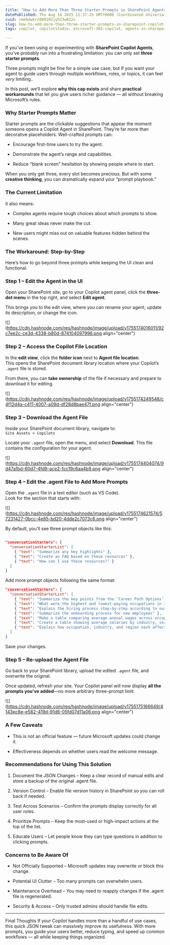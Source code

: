 ```yaml
---
title: "How to Add More Than Three Starter Prompts in SharePoint Agents  Step-by-Step Guide"
datePublished: Thu Aug 14 2025 12:37:25 GMT+0000 (Coordinated Universal Time)
cuid: cmebdwkrz000102jyh23w812x
slug: how-to-add-more-than-three-starter-prompts-in-sharepoint-copilot-step-by-step-guide
tags: copilot, copilotstudio, microsoft-365-copilot, agents-in-sharepoint, sharepoint-agents

---
```


If you’ve been using or experimenting with **SharePoint Copilot Agents**, you’ve probably run into a frustrating limitation: you can only set **three starter prompts**.

Three prompts might be fine for a simple use case, but if you want your agent to guide users through multiple workflows, roles, or topics, it can feel *very* limiting..

In this post, we’ll explore **why this cap exists** and share **practical workarounds** that let you give users richer guidance — all without breaking Microsoft’s rules.

### **Why Starter Prompts Matter**

Starter prompts are the clickable suggestions that appear the moment someone opens a Copilot Agent in SharePoint. They’re far more than decorative placeholders. Well-crafted prompts can:

* Encourage first-time users to try the agent.
    
* Demonstrate the agent’s range and capabilities.
    
* Reduce “blank screen” hesitation by showing people where to start.
    

When you only get three, every slot becomes precious. But with some **creative thinking**, you can dramatically expand your “prompt playbook.”

### **The Current Limitation**

it also means:

* Complex agents require tough choices about which prompts to show.
    
* Many great ideas never make the cut.
    
* New users might miss out on valuable features hidden behind the scenes.
    

### **The Workaround: Step-by-Step**

Here’s how to go beyond three prompts while keeping the UI clean and functional.

### Step 1 – Edit the Agent in the UI

Open your SharePoint site, go to your Copilot agent panel, click the **three-dot menu** in the top right, and select **Edit agent**.

This brings you to the edit view, where you can rename your agent, update its description, or change the icon.

![](https://cdn.hashnode.com/res/hashnode/image/upload/v1755174016011/92c7ee2c-ce3d-4338-b80d-874104097996.png align="center")

### Step 2 – Access the Copilot File Location

In the **edit view**, click the **folder icon** next to **Agent file location**.  
This opens the SharePoint document library location where your Copilot’s `.agent` file is stored.

From there, you can **take ownership** of the file if necessary and prepare to download it for editing.

![](https://cdn.hashnode.com/res/hashnode/image/upload/v1755174249548/c4f12d4a-c411-4007-a09d-df28d8bae47f.png align="center")

### Step 3 – Download the Agent File

Inside your SharePoint document library, navigate to:  
`Site Assets > Copilots`

Locate your `.agent` file, open the menu, and select **Download**. This file contains the configuration for your agent.

![](https://cdn.hashnode.com/res/hashnode/image/upload/v1755174404074/9d47a1bd-60d7-4fd9-ace2-fcc19c6aa4b9.png align="center")

### Step 4 – Edit the .agent File to Add More Prompts

Open the `.agent` file in a text editor (such as VS Code).  
Look for the section that starts with:

![](https://cdn.hashnode.com/res/hashnode/image/upload/v1755174621574/57231427-0bcc-4e85-bd20-4dde2c7073c6.png align="center")

By default, you’ll see three prompt objects like this:

```json

"conversationStarters": {
  "conversationStarterList": [
    { "text": "Summarize any key highlights" },
    { "text": "Create an FAQ based on these resources" },
    { "text": "How can I use these resources?" }
  ]
}
```

Add more prompt objects following the same format:

```json
"conversationStarters": {
  "conversationStarterList": [
    { "text": "Summarize the key points from the ‘Career Path Options’ document" },
    { "text": "What were the highest and lowest-paying occupations in 2020?" },
    { "text": "Explain the hiring process step-by-step according to our policy" },
    { "text": "Summarize the onboarding process for new employees" },
    { "text": "Make a table comparing average annual wages across occupations, industries, and regions" },
    { "text": "Create a table showing average salaries by industry, sorted from highest to lowest." },
    { "text": "Explain how occupation, industry, and region each affect employee incomes." }
  ]
}
```

Save your changes.

### Step 5 – Re-upload the Agent File

Go back to your SharePoint library, upload the edited `.agent` file, and overwrite the original.

Once updated, refresh your site. Your Copilot panel will now display **all the prompts you’ve added**—no more arbitrary three-prompt limit.

![](https://cdn.hashnode.com/res/hashnode/image/upload/v1755175166649/4143ec8e-e582-419d-91d6-05fd07d11a06.png align="center")

### **A Few Caveats**

* This is not an official feature — future Microsoft updates could change it.
    
* Effectiveness depends on whether users read the welcome message.
    

### Recommendations for Using This Solution

1. Document the JSON Changes – Keep a clear record of manual edits and store a backup of the original .agent file.
    
2. Version Control – Enable file version history in SharePoint so you can roll back if needed.
    
3. Test Across Scenarios – Confirm the prompts display correctly for all user roles.
    
4. Prioritize Prompts – Keep the most-used or high-impact actions at the top of the list.
    
5. Educate Users – Let people know they can type questions in addition to clicking prompts.
    

### Concerns to Be Aware Of

* Not Officially Supported – Microsoft updates may overwrite or block this change.
    
* Potential UI Clutter – Too many prompts can overwhelm users.
    
* Maintenance Overhead – You may need to reapply changes if the .agent file is regenerated.
    
* Security & Access – Only trusted admins should handle file edits.
    

---

Final Thoughts If your Copilot handles more than a handful of use cases, this quick JSON tweak can massively improve its usefulness. With more prompts, you guide your users better, reduce typing, and speed up common workflows — all while keeping things organized.